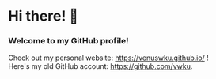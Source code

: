 # Hi there! 👋
### Welcome to my GitHub profile!

Check out my personal website: https://venuswku.github.io/ !\
Here's my old GitHub account: https://github.com/vwku.

<!--
**venuswku/venuswku** is a ✨ _special_ ✨ repository because its `README.md` (this file) appears on your GitHub profile.

Here are some ideas to get you started:

- 🔭 I’m currently working on ...
- 🌱 I’m currently learning ...
- 👯 I’m looking to collaborate on ...
- 🤔 I’m looking for help with ...
- 💬 Ask me about ...
- 📫 How to reach me: ...
- 😄 Pronouns: ...
- ⚡ Fun fact: ...
-->
